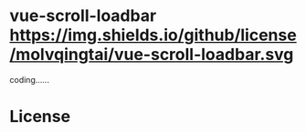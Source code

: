 # vue-scroll-loadbar https://img.shields.io/github/license/molvqingtai/vue-scroll-loadbar.svg

coding......

# License

[MIT]: https://github.com/molvqingtai/vue-scroll-loadbar/blob/dev/LICENSE	"MIT"

